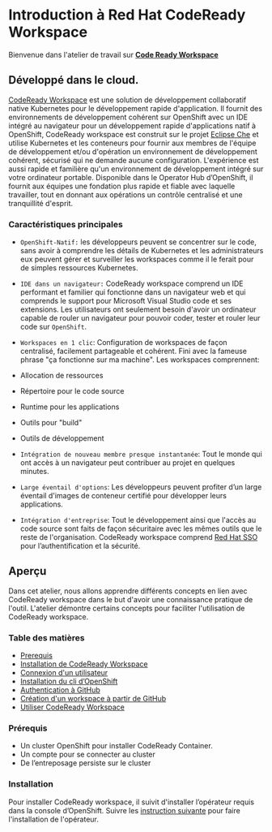 # Introduction à Red Hat CodeReady Workspace

Bienvenue dans l'atelier de travail sur [**Code Ready Workspace**](https://www.redhat.com/en/technologies/jboss-middleware/codeready-workspaces)


## Développé dans le cloud.
[CodeReady Workspace](https://www.redhat.com/en/technologies/jboss-middleware/codeready-workspaces) est une solution de développement collaboratif native Kubernetes pour le développement rapide d'application. Il fournit des environnements de développement cohérent sur OpenShift avec un IDE intégré au navigateur pour un développement rapide d'applications natif à OpenShift, CodeReady workspace est construit sur le projet [Eclipse Che](https://www.eclipse.org/che/) et utilise Kubernetes et les conteneurs pour fournir aux membres de l'équipe de développement et/ou d'opération un environnement de développement cohérent, sécurisé qui ne demande aucune configuration. L'expérience est aussi rapide et familière qu'un environnement de développement intégré sur votre ordinateur portable. Disponible dans le Operator Hub d’OpenShift, il fournit aux équipes une fondation plus rapide et fiable avec laquelle travailler, tout en donnant aux opérations un contrôle centralisé et une tranquillité d'esprit. 

### Caractéristiques principales

* `OpenShift-Natif:` les développeurs peuvent se concentrer sur le code, sans avoir à comprendre les détails de Kubernetes et les administrateurs eux peuvent gérer et surveiller les workspaces comme il le ferait pour de simples ressources Kubernetes.

* `IDE dans un navigateur:` CodeReady workspace comprend un IDE performant et familier qui fonctionne dans un navigateur web et qui comprends le support pour Microsoft Visual Studio code et ses extensions. Les utilisateurs ont seulement besoin d'avoir un ordinateur capable de rouler un navigateur pour pouvoir coder, tester et rouler leur code sur `OpenShift`.

* `Workspaces en 1 clic`: Configuration de workspaces de façon centralisé, facilement partageable et cohérent. Fini avec la fameuse phrase "ça fonctionne sur ma machine". Les workspaces comprennent:
* Allocation de ressources
* Répertoire pour le code source
* Runtime pour les applications
* Outils pour "build"
* Outils de développement

* `Intégration de nouveau membre presque instantanée`: Tout le monde qui ont accès à un navigateur peut contribuer au projet en quelques minutes.

* `Large éventail d'options`: Les développeurs peuvent profiter d’un large éventail d'images de conteneur certifié pour développer leurs applications.

* `Intégration d'entreprise`: Tout le développement ainsi que l'accès au code source sont faits de façon sécuritaire avec les mêmes outils que le reste de l'organisation.  CodeReady workspace comprend [Red Hat SSO](https://access.redhat.com/products/red-hat-single-sign-on) pour l’authentification et la sécurité.

## Aperçu

Dans cet atelier, nous allons apprendre différents concepts en lien avec CodeReady workspace dans le but d'avoir une connaissance pratique de l'outil. L'atelier démontre certains concepts pour faciliter l'utilisation de CodeReady workspace.

### Table des matières
 * [Prerequis](#prerequis)
 * [Installation de CodeReady Workspace](#installation)
 * [Connexion d'un utilisateur](docs/user-connection.md)
 * [Installation du cli d’OpenShift](docs/cli-install.md)   
 * [Authentication à GitHub](docs/github-private.md)
 * [Création d'un workspace à partir de GitHub](docs/workspace-creation.md)
 * [Utiliser CodeReady Workspace](docs/codeready-howto.md)

### Prérequis

 * Un cluster OpenShift pour installer CodeReady Container.
 * Un compte pour se connecter au cluster
 * De l’entreposage persiste sur le cluster

### Installation

Pour installer CodeReady workspace, il suivit d'installer l’opérateur requis dans la console d’OpenShift. Suivre les [instruction suivante](docs/install-operator.md) pour faire l'installation de l'opérateur.